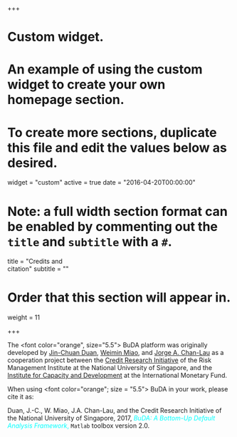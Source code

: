 +++
# Custom widget.
# An example of using the custom widget to create your own homepage section.
# To create more sections, duplicate this file and edit the values below as desired.
widget = "custom"
active = true
date = "2016-04-20T00:00:00"

# Note: a full width section format can be enabled by commenting out the `title` and `subtitle` with a `#`.
title = "Credits and<br> citation"
subtitle = ""

# Order that this section will appear in.
weight = 11

+++

The <font color="orange", size="5.5"> BuDA</font> platform was originally developed by [Jin-Chuan Duan](http://rmi.nus.edu.sg/DuanJC/index.htm), [Weimin Miao](https://www.linkedin.com/in/miao-weimin-267760a/), and [Jorge A. Chan-Lau](https://ssrn.com/author=96623) 
as a cooperation project  between the [Credit Research Initiative](https://rmicri.org) of the Risk Management Institute at the National University of Singapore, and the 
[Institute for Capacity and Development](http://www.imf.org/external/np/ins/english/index.htm) at the International Monetary Fund.

When using <font color="orange"; size = "5.5"> BuDA</font> in your work, please cite it as:

Duan, J.-C., W. Miao, J.A. Chan-Lau, and the Credit Research Initiative of the National University of Singapore, 2017, 
<font color="Aqua"><em>BuDA: A Bottom-Up Default Analysis Framework</em>, </font> `Matlab` toolbox version 2.0.



  



